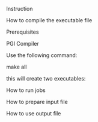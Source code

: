 Instruction

How to compile the executable file

Prerequisites

PGI Compiler 

Use the following command:

make all

this will create two executables:



How to run jobs

How to prepare input file

How to use output file

